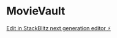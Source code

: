 # MovieVault

[Edit in StackBlitz next generation editor ⚡️](https://stackblitz.com/~/github.com/saharsheesh/MovieVault)
